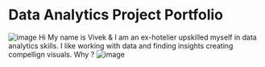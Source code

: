 # Data Analytics Project Portfolio

![image](https://user-images.githubusercontent.com/68012799/176915865-c0810a91-0609-4776-9fca-cbd561589706.png)
Hi My name is Vivek & I am an ex-hotelier upskilled myself in data analytics skills.
I like working with data and finding insights creating compellign visuals. 
Why ?
![image](https://user-images.githubusercontent.com/68012799/176916041-493a126a-abbb-417c-aa53-5e4317823c03.png)

